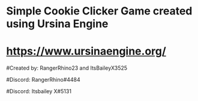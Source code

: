 # Simple Cookie Clicker Game created using Ursina Engine

# https://www.ursinaengine.org/

#Created by: RangerRhino23 and ItsBaileyX3525

#Discord: RangerRhino#4484


#Discord: Itsbailey X#5131

